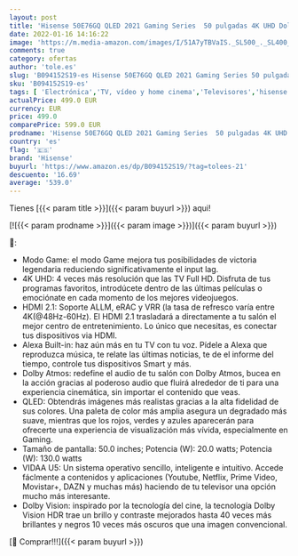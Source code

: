 ```yaml
---
layout: post
title: 'Hisense 50E76GQ QLED 2021 Gaming Series  50 pulgadas 4K UHD Dolby Vision HDR Smart TV con Youtube  Netflix  Freeview Play y Alexa Built-in  HDMI 2.1  Bluetooth  certificación TÜV'
date: 2022-01-16 14:16:22
image: 'https://m.media-amazon.com/images/I/51A7yTBVaIS._SL500_._SL400_.jpg'
comments: true
category: ofertas
author: 'tole.es'
slug: 'B094152S19-es Hisense 50E76GQ QLED 2021 Gaming Series 50 pulgadas 4K UHD...'
sku: 'B094152S19-es'
tags: [ 'Electrónica','TV, vídeo y home cinema','Televisores','hisense','smart','tv', ]
actualPrice: 499.0 EUR
currency: EUR
price: 499.0
comparePrice: 599.0 EUR
prodname: 'Hisense 50E76GQ QLED 2021 Gaming Series  50 pulgadas 4K UHD Dolby Vision HDR Smart TV con Youtube  Netflix  Freeview Play y Alexa Built-in  HDMI 2.1  Bluetooth  certificación TÜV'
country: 'es'
flag: '🇪🇸'
brand: 'Hisense'
buyurl: 'https://www.amazon.es/dp/B094152S19/?tag=tolees-21'
descuento: '16.69'
average: '539.0'
---
```


Tienes [{{< param title >}}]({{< param buyurl >}}) aqui!

[![{{< param prodname >}}]({{< param image >}})]({{< param buyurl >}})

🔎:

- Modo Game: el modo Game mejora tus posibilidades de victoria legendaria reduciendo significativamente el input lag.
- 4K UHD: 4 veces más resolución que las TV Full HD. Disfruta de tus programas favoritos, introdúcete dentro de las últimas películas o emociónate en cada momento de los mejores videojuegos.
- HDMI 2.1: Soporte ALLM, eRAC y VRR (la tasa de refresco varía entre 4K(@48Hz-60Hz). El HDMI 2.1 trasladará a directamente a tu salón el mejor centro de entretenimiento. Lo único que necesitas, es conectar tus dispositivos via HDMI.
- Alexa Built-in: haz aún más en tu TV con tu voz. Pídele a Alexa que reproduzca música, te relate las últimas noticias, te de el informe del tiempo, controle tus dispositivos Smart y más.
- Dolby Atmos: redefine el audio de tu salón con Dolby Atmos, bucea en la acción gracias al poderoso audio que fluirá alrededor de ti para una experiencia cinemática, sin importar el contenido que veas.
- QLED: Obtendrás imágenes más realistas gracias a la alta fidelidad de sus colores. Una paleta de color más amplia asegura un degradado más suave, mientras que los rojos, verdes y azules aparecerán para ofrecerte una experiencia de visualización más vívida, especialmente en Gaming.
- Tamaño de pantalla: 50.0 inches; Potencia (W): 20.0 watts; Potencia (W): 130.0 watts
- VIDAA U5: Un sistema operativo sencillo, inteligente e intuitivo. Accede fáclmente a contenidos y aplicaciones (Youtube, Netflix, Prime Video, Movistar+, DAZN y muchas más) haciendo de tu televisor una opción mucho más interesante.
- Dolby Vision: inspirado por la tecnología del cine, la tecnología Dolby Vision HDR trae un brillo y contraste mejorados hasta 40 veces más brillantes y negros 10 veces más oscuros que una imagen convencional.

[🛒 Comprar!!!]({{< param buyurl >}})
